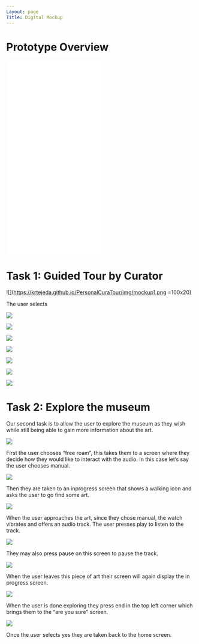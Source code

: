 ```yaml
---
Layout: page
Title: Digital Mockup
---
```


# Prototype Overview

<iframe width="262" height="518" src="//invis.io/QGP1N1DDN5A" frameborder="0" allowfullscreen></iframe>


# Task 1: Guided Tour by Curator

![](https://krtejeda.github.io/PersonalCuraTour/img/mockup1.png =100x20)

The user selects 

![](https://krtejeda.github.io/PersonalCuraTour/img/mockup2.png)

![](https://krtejeda.github.io/PersonalCuraTour/img/mockup23.png)

![](https://krtejeda.github.io/PersonalCuraTour/img/mockup27.png)

![](https://krtejeda.github.io/PersonalCuraTour/img/mockup20.png)

![](https://krtejeda.github.io/PersonalCuraTour/img/mockup24.png)

![](https://krtejeda.github.io/PersonalCuraTour/img/mockup19.png)

![](https://krtejeda.github.io/PersonalCuraTour/img/mockup15.png)

# Task 2: Explore the museum 

Our second task is to allow the user to explore the museum as they wish while still being able to gain more information about the art.

![](https://krtejeda.github.io/PersonalCuraTour/img/mockup1.png)
 
 First the user chooses “free roam”, this takes them to a screen where they decide how they would like to interact with the audio. In this case let’s say the user chooses manual.

![](https://krtejeda.github.io/PersonalCuraTour/img/mockup17.png)

Then they are taken to an inprogress screen that shows a walking icon and asks the user to go find some art.

![](https://krtejeda.github.io/PersonalCuraTour/img/mockup15.png)

When the user approaches the art, since they chose manual, the watch vibrates and offers an audio track. The user presses play to listen to the track.

![](https://krtejeda.github.io/PersonalCuraTour/img/mockup16.png)

They may also press pause on this screen to pause the track. 

![](https://krtejeda.github.io/PersonalCuraTour/img/mockup7.png)

When the user leaves this piece of art their screen will again display the in progress screen.

![](https://krtejeda.github.io/PersonalCuraTour/img/mockup15.png)

When the user is done exploring they press end in the top left corner which brings them to the “are you sure” screen.

![](https://krtejeda.github.io/PersonalCuraTour/img/mockup18.png)

Once the user selects yes they are taken back to the home screen.
